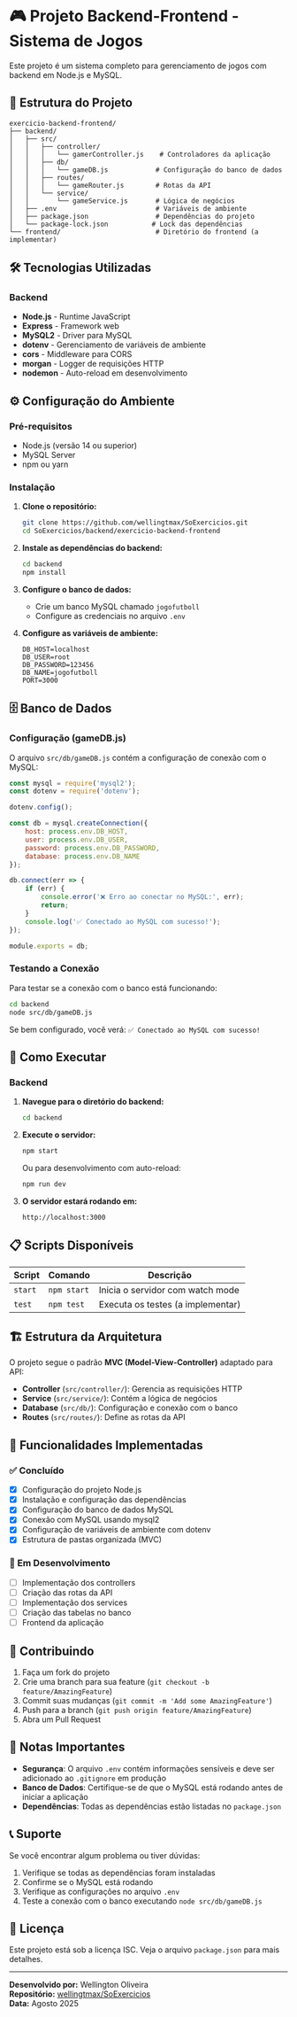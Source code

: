 # 🎮 Projeto Backend-Frontend - Sistema de Jogos

Este projeto é um sistema completo para gerenciamento de jogos com backend em Node.js e MySQL.

## 📁 Estrutura do Projeto

```
exercicio-backend-frontend/
├── backend/
│   ├── src/
│   │   ├── controller/
│   │   │   └── gamerController.js    # Controladores da aplicação
│   │   ├── db/
│   │   │   └── gameDB.js            # Configuração do banco de dados
│   │   ├── routes/
│   │   │   └── gameRouter.js        # Rotas da API
│   │   └── service/
│   │       └── gameService.js       # Lógica de negócios
│   ├── .env                         # Variáveis de ambiente
│   ├── package.json                 # Dependências do projeto
│   └── package-lock.json           # Lock das dependências
└── frontend/                        # Diretório do frontend (a implementar)
```

## 🛠️ Tecnologias Utilizadas

### Backend
- **Node.js** - Runtime JavaScript
- **Express** - Framework web
- **MySQL2** - Driver para MySQL
- **dotenv** - Gerenciamento de variáveis de ambiente
- **cors** - Middleware para CORS
- **morgan** - Logger de requisições HTTP
- **nodemon** - Auto-reload em desenvolvimento

## ⚙️ Configuração do Ambiente

### Pré-requisitos
- Node.js (versão 14 ou superior)
- MySQL Server
- npm ou yarn

### Instalação

1. **Clone o repositório:**
   ```bash
   git clone https://github.com/wellingtmax/SoExercicios.git
   cd SoExercicios/backend/exercicio-backend-frontend
   ```

2. **Instale as dependências do backend:**
   ```bash
   cd backend
   npm install
   ```

3. **Configure o banco de dados:**
   - Crie um banco MySQL chamado `jogofutboll`
   - Configure as credenciais no arquivo `.env`

4. **Configure as variáveis de ambiente:**
   ```env
   DB_HOST=localhost
   DB_USER=root
   DB_PASSWORD=123456
   DB_NAME=jogofutboll
   PORT=3000
   ```

## 🗄️ Banco de Dados

### Configuração (gameDB.js)

O arquivo `src/db/gameDB.js` contém a configuração de conexão com o MySQL:

```javascript
const mysql = require('mysql2');
const dotenv = require('dotenv');

dotenv.config();

const db = mysql.createConnection({
    host: process.env.DB_HOST,
    user: process.env.DB_USER,
    password: process.env.DB_PASSWORD,
    database: process.env.DB_NAME
});

db.connect(err => {
    if (err) {
        console.error('❌ Erro ao conectar no MySQL:', err);
        return;
    }
    console.log('✅ Conectado ao MySQL com sucesso!');
});

module.exports = db;
```

### Testando a Conexão

Para testar se a conexão com o banco está funcionando:

```bash
cd backend
node src/db/gameDB.js
```

Se bem configurado, você verá: `✅ Conectado ao MySQL com sucesso!`

## 🚀 Como Executar

### Backend

1. **Navegue para o diretório do backend:**
   ```bash
   cd backend
   ```

2. **Execute o servidor:**
   ```bash
   npm start
   ```
   
   Ou para desenvolvimento com auto-reload:
   ```bash
   npm run dev
   ```

3. **O servidor estará rodando em:**
   ```
   http://localhost:3000
   ```

## 📋 Scripts Disponíveis

| Script | Comando | Descrição |
|--------|---------|-----------|
| `start` | `npm start` | Inicia o servidor com watch mode |
| `test` | `npm test` | Executa os testes (a implementar) |

## 🏗️ Estrutura da Arquitetura

O projeto segue o padrão **MVC (Model-View-Controller)** adaptado para API:

- **Controller** (`src/controller/`): Gerencia as requisições HTTP
- **Service** (`src/service/`): Contém a lógica de negócios
- **Database** (`src/db/`): Configuração e conexão com o banco
- **Routes** (`src/routes/`): Define as rotas da API

## 🔧 Funcionalidades Implementadas

### ✅ Concluído
- [x] Configuração do projeto Node.js
- [x] Instalação e configuração das dependências
- [x] Configuração do banco de dados MySQL
- [x] Conexão com MySQL usando mysql2
- [x] Configuração de variáveis de ambiente com dotenv
- [x] Estrutura de pastas organizada (MVC)

### 🚧 Em Desenvolvimento
- [ ] Implementação dos controllers
- [ ] Criação das rotas da API
- [ ] Implementação dos services
- [ ] Criação das tabelas no banco
- [ ] Frontend da aplicação

## 🤝 Contribuindo

1. Faça um fork do projeto
2. Crie uma branch para sua feature (`git checkout -b feature/AmazingFeature`)
3. Commit suas mudanças (`git commit -m 'Add some AmazingFeature'`)
4. Push para a branch (`git push origin feature/AmazingFeature`)
5. Abra um Pull Request

## 📝 Notas Importantes

- **Segurança**: O arquivo `.env` contém informações sensíveis e deve ser adicionado ao `.gitignore` em produção
- **Banco de Dados**: Certifique-se de que o MySQL está rodando antes de iniciar a aplicação
- **Dependências**: Todas as dependências estão listadas no `package.json`

## 📞 Suporte

Se você encontrar algum problema ou tiver dúvidas:

1. Verifique se todas as dependências foram instaladas
2. Confirme se o MySQL está rodando
3. Verifique as configurações no arquivo `.env`
4. Teste a conexão com o banco executando `node src/db/gameDB.js`

## 📄 Licença

Este projeto está sob a licença ISC. Veja o arquivo `package.json` para mais detalhes.

---

**Desenvolvido por:** Wellington Oliveira  
**Repositório:** [wellingtmax/SoExercicios](https://github.com/wellingtmax/SoExercicios)  
**Data:** Agosto 2025
